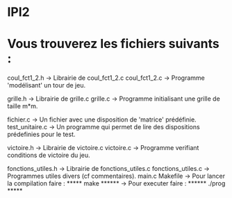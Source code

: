 # IPI2

Vous trouverez les fichiers suivants :
=================================

coul_fct1_2.h            -> Librairie de coul_fct1_2.c
coul_fct1_2.c	       -> Programme 'modélisant' un tour de jeu.

grille.h            -> Librairie de grille.c
grille.c            -> Programme initialisant une grille de taille m*m.

fichier.c -> Un fichier avec une disposition de 'matrice' prédéfinie.
test_unitaire.c -> Un programme qui permet de lire des dispositions prédefinies pour le test.
 
victoire.h 	-> Librairie de victoire.c 
victoire.c 	-> Programme verifiant conditions de victoire du jeu.

fonctions_utiles.h -> Librairie de fonctions_utiles.c
fonctions_utiles.c -> Programmes utiles divers (cf commentaires).
main.c
Makefile -> Pour lancer la compilation faire : *****  make ******
	-> Pour executer faire : ****** ./prog *****

